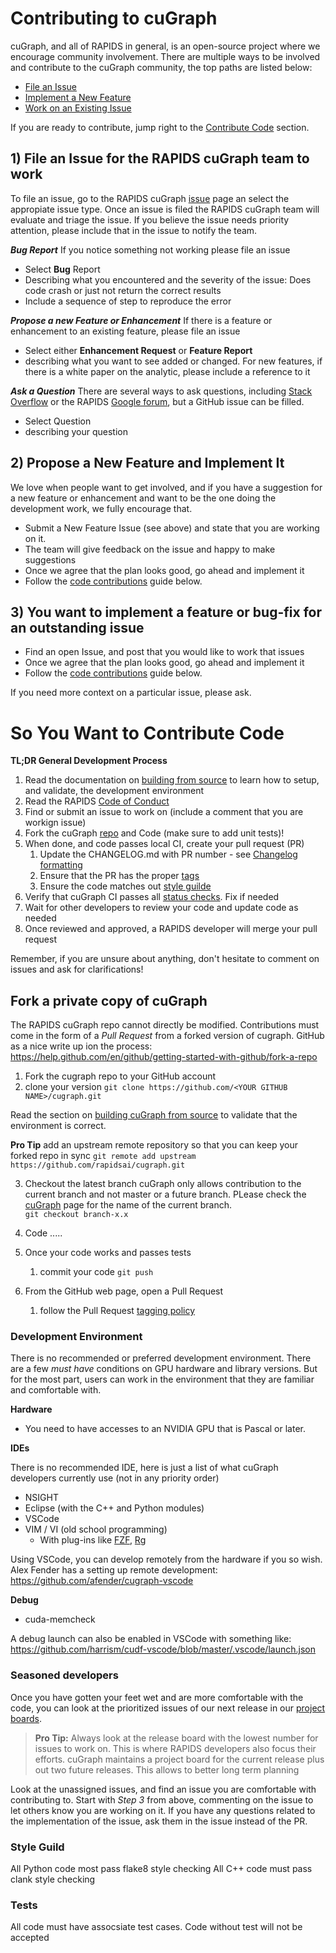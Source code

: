 # Contributing to cuGraph
cuGraph, and all of RAPIDS in general, is an open-source project where we encourage community involvement.  There are multiple ways to be involved and contribute to the cuGraph community, the top paths are listed below:

* [File an Issue](#issue)
* [Implement a New Feature](#implement)
* [Work on an Existing Issue](#bugfix)

If you are ready to contribute, jump right to the [Contribute Code](#code) section.


<a name="issue"></a>
## 1) File an Issue for the RAPIDS cuGraph team to work
To file an issue, go to the RAPIDS cuGraph [issue](https://github.com/rapidsai/cugraph/issues/new/choose) page an select the appropiate issue type.  Once an issue is filed the RAPIDS cuGraph team will evaluate and triage the issue.  If you believe the issue needs priority attention, please include that in the issue to notify the team.

***Bug Report***</pr>
If you notice something not working please file an issue
-	Select **Bug** Report
-	Describing what you encountered and the severity of the issue:  Does code crash or just not return the correct results
-	Include a sequence of step to reproduce the error

***Propose a new Feature or Enhancement***
If there is a feature or enhancement to an existing feature, please file an issue

-	Select either **Enhancement Request** or **Feature Report**
-	describing what you want to see added or changed.  For new features, if there is a white paper on the analytic, please include a reference to it

***Ask a Question***
There are several ways to ask questions, including [Stack Overflow]( https://stackoverflow.com/)  or the RAPIDS [Google forum]( https://groups.google.com/forum/#!forum/rapidsai), but a GitHub issue can be filled.  

-	Select Question
-	describing your question


<a name="implement"></a>
## 2) Propose a New Feature and Implement It

We love when people want to get involved, and if you have a suggestion for a new feature or enhancement and want to be the one doing the development work, we fully encourage that.  

- Submit a New Feature Issue (see above) and state that you are working on it.
- The team will give feedback on the issue and happy to make suggestions
- Once we agree that the plan looks good, go ahead and implement it
- Follow the [code contributions](#code-contributions) guide below.

<a name="bugfix"></a>
## 3) You want to implement a feature or bug-fix for an outstanding issue
- Find an open Issue, and post that you would like to work that issues
- Once we agree that the plan looks good, go ahead and implement it
- Follow the [code contributions](#code-contributions) guide below.

If you need more context on a particular issue, please ask.


<a name="code"></a>

# So You Want to Contribute Code

**TL;DR General Development Process**
1. Read the documentation on [building from source](SOURCEBUILD.md) to learn how to setup, and validate, the development environment
2. Read the RAPIDS [Code of Conduct](https://docs.rapids.ai/resources/conduct/)
3. Find or submit an issue to work on (include a comment that you are workign issue)
4. Fork the cuGraph [repo](#fork) and Code (make sure to add unit tests)!
5. When done, and code passes local CI, create your pull request (PR)
   1. Update the CHANGELOG.md with PR number - see [Changelog formatting](https://docs.rapids.ai/resources/changelog/)
   2. Ensure that the PR has the proper [tags](PRTAGS.md)
   3. Ensure the code matches out [style guilde](https://docs.rapids.ai/resources/style/) 
6. Verify that cuGraph CI passes all [status checks](https://help.github.com/articles/about-status-checks/). Fix if needed
7. Wait for other developers to review your code and update code as needed
8. Once reviewed and approved, a RAPIDS developer will merge your pull request

Remember, if you are unsure about anything, don't hesitate to comment on issues
and ask for clarifications!



## Fork a private copy of cuGraph 
<a name="fork"></a>

The RAPIDS cuGraph repo cannot directly be modified.  Contributions must come in the form of a *Pull Request* from a forked version of cugraph.    GitHub as a nice write up ion the process:  https://help.github.com/en/github/getting-started-with-github/fork-a-repo

1. Fork the cugraph repo to your GitHub account
2. clone your version 
```git clone https://github.com/<YOUR GITHUB NAME>/cugraph.git```


Read the section on [building cuGraph from source](SOURCEBUILD.md) to validate that the environment is correct.  

**Pro Tip** add an upstream remote repository so that you can keep your forked repo in sync
```git remote add upstream https://github.com/rapidsai/cugraph.git```

3. Checkout the latest branch
cuGraph only allows contribution to the current branch and not master or a future branch.  PLease check the [cuGraph](https://github.com/rapidsai/cugraph) page for the name of the current branch.  
```git checkout branch-x.x```

4. Code .....
5. Once your code works and passes tests
   1. commit your code
    ```git push```
6. From the GitHub web page, open a Pull Request
   1. follow the Pull Request [tagging policy](PRTAGS.md) 

### Development Environment

There is no recommended or preferred development environment.  There are a few *must have* conditions on GPU hardware and library versions.  But for the most part, users can work in the environment that they are familiar and comfortable with.  

**Hardware**

* You need to have accesses to an NVIDIA GPU that is Pascal or later.


**IDEs**

There is no recommended IDE, here is just a list of what cuGraph developers currently use (not in any priority order)

* NSIGHT
* Eclipse (with the C++ and Python modules)
* VSCode
* VIM / VI (old school programming)
  * With plug-ins like [FZF](https://github.com/junegunn/fzf), [Rg](https://github.com/BurntSushi/ripgrep)


Using VSCode, you can develop remotely from the hardware if you so wish.  Alex Fender has a setting up remote development:  https://github.com/afender/cugraph-vscode


**Debug**

* cuda-memcheck


A debug launch can also be enabled in VSCode with something like:  https://github.com/harrism/cudf-vscode/blob/master/.vscode/launch.json


### Seasoned developers

Once you have gotten your feet wet and are more comfortable with the code, you
can look at the prioritized issues of our next release in our [project boards](https://github.com/rapidsai/cugraph/projects).

> **Pro Tip:** Always look at the release board with the lowest number for
issues to work on. This is where RAPIDS developers also focus their efforts.  cuGraph maintains a project board for the current release plus out two future releases.  This allows to better long term planning

Look at the unassigned issues, and find an issue you are comfortable with
contributing to. Start with _Step 3_ from above, commenting on the issue to let
others know you are working on it. If you have any questions related to the
implementation of the issue, ask them in the issue instead of the PR.


### Style Guild
All Python code most pass flake8 style checking
All C++ code must pass clank style checking

### Tests
All code must have assocsiate test cases.  Code without test will not be accepted






